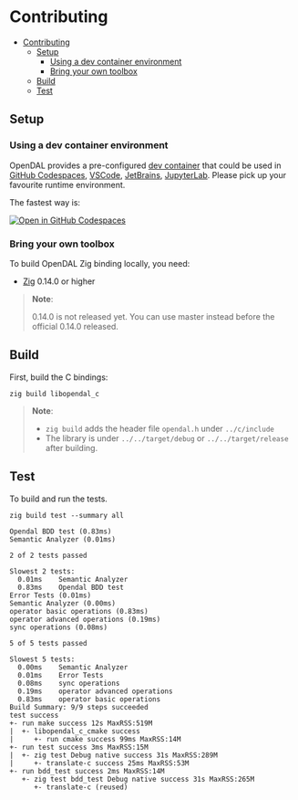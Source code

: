 # Contributing

- [Contributing](#contributing)
  - [Setup](#setup)
    - [Using a dev container environment](#using-a-dev-container-environment)
    - [Bring your own toolbox](#bring-your-own-toolbox)
  - [Build](#build)
  - [Test](#test)

## Setup

### Using a dev container environment

OpenDAL provides a pre-configured [dev container](https://containers.dev/) that could be used in [GitHub Codespaces](https://github.com/features/codespaces), [VSCode](https://code.visualstudio.com/), [JetBrains](https://www.jetbrains.com/remote-development/gateway/), [JupyterLab](https://jupyterlab.readthedocs.io/en/stable/). Please pick up your favourite runtime environment.

The fastest way is:

[![Open in GitHub Codespaces](https://github.com/codespaces/badge.svg)](https://codespaces.new/apache/opendal?quickstart=1&machine=standardLinux32gb)

### Bring your own toolbox

To build OpenDAL Zig binding locally, you need:

- [Zig](https://ziglang.org/download) 0.14.0 or higher

> **Note**:
>
> 0.14.0 is not released yet. You can use master instead before the official 0.14.0 released.

## Build

First, build the C bindings:

```shell
zig build libopendal_c
```

> **Note**:
>
> - `zig build` adds the header file `opendal.h` under `../c/include`
> - The library is under `../../target/debug` or `../../target/release` after building.

## Test

To build and run the tests.

```shell
zig build test --summary all
```

```text
Opendal BDD test (0.83ms)
Semantic Analyzer (0.01ms)

2 of 2 tests passed

Slowest 2 tests: 
  0.01ms	Semantic Analyzer
  0.83ms	Opendal BDD test
Error Tests (0.01ms)
Semantic Analyzer (0.00ms)
operator basic operations (0.83ms)
operator advanced operations (0.19ms)
sync operations (0.08ms)

5 of 5 tests passed

Slowest 5 tests: 
  0.00ms	Semantic Analyzer
  0.01ms	Error Tests
  0.08ms	sync operations
  0.19ms	operator advanced operations
  0.83ms	operator basic operations
Build Summary: 9/9 steps succeeded
test success
+- run make success 12s MaxRSS:519M
|  +- libopendal_c_cmake success
|     +- run cmake success 99ms MaxRSS:14M
+- run test success 3ms MaxRSS:15M
|  +- zig test Debug native success 31s MaxRSS:289M
|     +- translate-c success 25ms MaxRSS:53M
+- run bdd_test success 2ms MaxRSS:14M
   +- zig test bdd_test Debug native success 31s MaxRSS:265M
      +- translate-c (reused)
```

